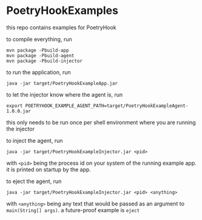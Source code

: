 # PoetryHookExamples
this repo contains examples for PoetryHook

to compile everything, run
```shell
mvn package -Pbuild-app
mvn package -Pbuild-agent
mvn package -Pbuild-injector
```

to run the application, run
```shell
java -jar target/PoetryHookExampleApp.jar
```

to let the injector know where the agent is, run
```shell
export POETRYHOOK_EXAMPLE_AGENT_PATH=target/PoetryHookExampleAgent-1.0.0.jar
```
this only needs to be run once per shell environment where you are running the injector

to inject the agent, run
```shell
java -jar target/PoetryHookExampleInjector.jar <pid>
```
with `<pid>` being the process id on your system of the running example app. it is printed on startup by the app.

to eject the agent, run
```shell
java -jar target/PoetryHookExampleInjector.jar <pid> <anything>
```
with `<anything>` being any text that would be passed as an argument to `main(String[] args)`. a future-proof example is `eject`